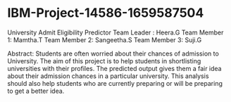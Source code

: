 # IBM-Project-14586-1659587504
University Admit Eligibility Predictor
Team Leader : Heera.G
Team Member 1: Mamtha.T
Team Member 2: Sangeetha.S
Team Member 3: Suji.G


Abstract:
Students are often worried about their chances of admission to University. 
The aim of this project is to help students in shortlisting universities with their profiles.
The predicted output gives them a fair idea about their admission chances in a particular university. This analysis should also help students who are currently preparing or will be preparing to get a better idea.

